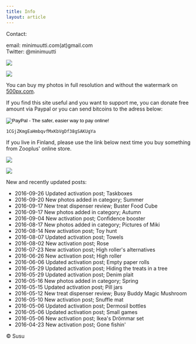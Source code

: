 ```yaml
---
title: Info
layout: article
---
```


Contact:

email: minimuutti.com(at)gmail.com<br/>
Twitter: @minimuutti

[![](https://dl.dropboxusercontent.com/sh/ea1wtnz7z734o12/AADN3gQnG6WMsOFYQTpumxJda/muut/Twitter%20logo_40.jpg)](https://twitter.com/minimuutti)

![](https://lh3.googleusercontent.com/rUi_U-5Iu5bgA0h60ykYVrw8kV3k10DMccmLkt_t2Vs=w245)

You can buy my photos in full resolution and without the watermark on [500px.com](https://500px.com/search?q=minimuutticom&type=market).

If you find this site useful and you want to support me, you can donate free amount via Paypal or you can send bitcoins to the adress below:

<p>
<form action="https://www.paypal.com/cgi-bin/webscr" method="post" target="_top">
<input type="hidden" name="cmd" value="_s-xclick">
<input type="hidden" name="hosted_button_id" value="YSDQ9E3APZA84">
<input type="image" src="https://www.paypalobjects.com/en_US/i/btn/btn_donateCC_LG.gif" border="0" name="submit" alt="PayPal - The safer, easier way to pay online!">
<img alt="" border="0" src="https://www.paypalobjects.com/en_US/i/scr/pixel.gif" width="1" height="1">
</form>
</p>

	1CGjZKmgEaHmbqvfMxKbVgDf38gSAKUgYa


If you live in Finland, please use the link below next time you buy something from Zooplus' online store.

![](https://dl.dropboxusercontent.com/sh/ea1wtnz7z734o12/AACCzL-JjXAN7IzVNYX9e1iCa/muut/minimute_.jpg)

[![](https://lh3.googleusercontent.com/MKwfsbFq7uu2wQQcpBMKzbeTWG_X6GHIw91FFzQ2LGw=w447)](http://clk.tradedoubler.com/click?p(210840)a(2526211)g(19927404)url(http://www.zooplus.fi/))

New and recently updated posts:

* 2016-09-26 Updated activation post; Taskboxes
* 2016-09-20 New photos added in category; Summer
* 2016-09-17 New treat dispenser review; Buster Food Cube
* 2016-09-17 New photos added in category; Autumn
* 2016-09-04 New activation post; Confidence booster
* 2016-08-17 New photos added in category; Pictures of Miki
* 2016-08-14 New activation post; Toy hunt
* 2016-08-07 Updated activation post; Towels
* 2016-08-02 New activation post; Rose
* 2016-07-23 New activation post; High roller's alternatives
* 2016-06-26 New activation post; High roller
* 2016-06-06 Updated activation post; Empty paper rolls
* 2016-05-29 Updated activation post; Hiding the treats in a tree
* 2016-05-29 Updated activation post; Denim plait
* 2016-05-16 New photos added in category; Spring
* 2016-05-15 Updated activation post; Pill jars
* 2016-05-12 New treat dispenser review; Busy Buddy Magic Mushroom
* 2016-05-10 New activation post; Snuffle mat
* 2016-05-06 Updated activation post; Dermosil bottles
* 2016-05-06 Updated activation post; Small games
* 2016-05-06 New activation post; Ikea's Drömmar set
* 2016-04-23 New activation post; Gone fishin'

© Susu